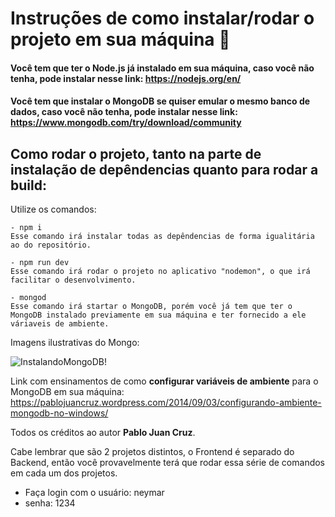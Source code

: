 # Instruções de como instalar/rodar o projeto em sua máquina :vulcan_salute:

#### Você tem que ter o Node.js já instalado em sua máquina, caso você não tenha, pode instalar nesse link: https://nodejs.org/en/
#### Você tem que instalar o MongoDB se quiser emular o mesmo banco de dados, caso você não tenha, pode instalar nesse link: https://www.mongodb.com/try/download/community


## Como rodar o projeto, tanto na parte de instalação de depêndencias quanto para rodar a build:
  Utilize os comandos:
  
    - npm i
    Esse comando irá instalar todas as depêndencias de forma igualitária ao do repositório.
    
    - npm run dev
    Esse comando irá rodar o projeto no aplicativo "nodemon", o que irá facilitar o desenvolvimento. 
    
    - mongod
    Esse comando irá startar o MongoDB, porém você já tem que ter o MongoDB instalado previamente em sua máquina e ter fornecido a ele váriaveis de ambiente.
    
Imagens ilustrativas do Mongo:

    
![InstalandoMongoDB!](https://i.imgur.com/Y4iSKNd.png)


Link com ensinamentos de como **configurar variáveis de ambiente** para o MongoDB em sua máquina:
  https://pablojuancruz.wordpress.com/2014/09/03/configurando-ambiente-mongodb-no-windows/
  
  Todos os créditos ao autor **Pablo Juan Cruz**.
    
    
Cabe lembrar que são 2 projetos distintos, o Frontend é separado do Backend, então você provavelmente terá que rodar essa série de comandos em cada um dos projetos.

- Faça login com o usuário: neymar
- senha: 1234
